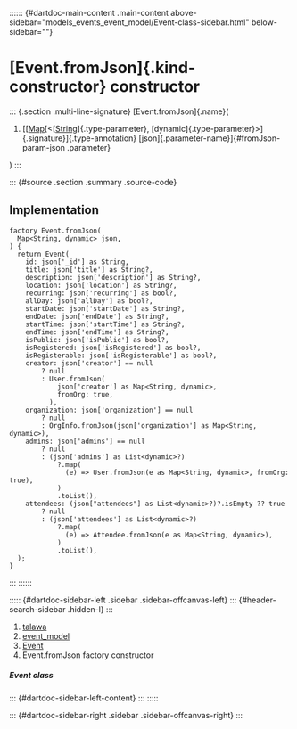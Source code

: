 :::::: {#dartdoc-main-content .main-content above-sidebar="models_events_event_model/Event-class-sidebar.html" below-sidebar=""}
<div>

# [Event.fromJson]{.kind-constructor} constructor

</div>

::: {.section .multi-line-signature}
[Event.fromJson]{.name}(

1.  [[[Map](https://api.flutter.dev/flutter/dart-core/Map-class.html)[\<[[String](https://api.flutter.dev/flutter/dart-core/String-class.html)]{.type-parameter},
    [dynamic]{.type-parameter}\>]{.signature}]{.type-annotation}
    [json]{.parameter-name}]{#fromJson-param-json .parameter}

)
:::

::: {#source .section .summary .source-code}
## Implementation

``` language-dart
factory Event.fromJson(
  Map<String, dynamic> json,
) {
  return Event(
    id: json['_id'] as String,
    title: json['title'] as String?,
    description: json['description'] as String?,
    location: json['location'] as String?,
    recurring: json['recurring'] as bool?,
    allDay: json['allDay'] as bool?,
    startDate: json['startDate'] as String?,
    endDate: json['endDate'] as String?,
    startTime: json['startTime'] as String?,
    endTime: json['endTime'] as String?,
    isPublic: json['isPublic'] as bool?,
    isRegistered: json['isRegistered'] as bool?,
    isRegisterable: json['isRegisterable'] as bool?,
    creator: json['creator'] == null
        ? null
        : User.fromJson(
            json['creator'] as Map<String, dynamic>,
            fromOrg: true,
          ),
    organization: json['organization'] == null
        ? null
        : OrgInfo.fromJson(json['organization'] as Map<String, dynamic>),
    admins: json['admins'] == null
        ? null
        : (json['admins'] as List<dynamic>?)
            ?.map(
              (e) => User.fromJson(e as Map<String, dynamic>, fromOrg: true),
            )
            .toList(),
    attendees: (json["attendees"] as List<dynamic>?)?.isEmpty ?? true
        ? null
        : (json['attendees'] as List<dynamic>?)
            ?.map(
              (e) => Attendee.fromJson(e as Map<String, dynamic>),
            )
            .toList(),
  );
}
```
:::
::::::

::::: {#dartdoc-sidebar-left .sidebar .sidebar-offcanvas-left}
::: {#header-search-sidebar .hidden-l}
:::

1.  [talawa](../../index.html)
2.  [event_model](../../models_events_event_model/)
3.  [Event](../../models_events_event_model/Event-class.html)
4.  Event.fromJson factory constructor

##### Event class

::: {#dartdoc-sidebar-left-content}
:::
:::::

::: {#dartdoc-sidebar-right .sidebar .sidebar-offcanvas-right}
:::
